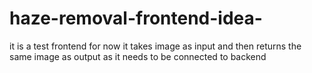 # haze-removal-frontend-idea-
it is a test frontend
for now it takes image as input and then returns the same image as output as it needs to be connected to backend
